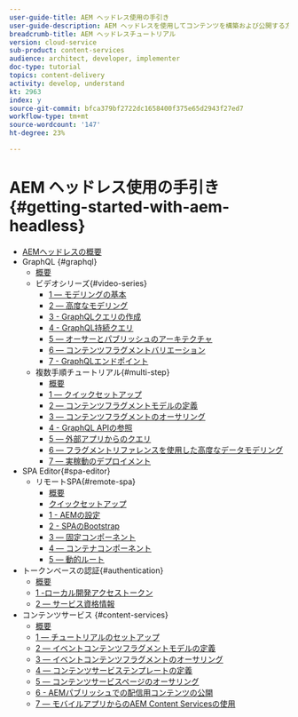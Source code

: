 ```yaml
---
user-guide-title: AEM ヘッドレス使用の手引き
user-guide-description: AEM ヘッドレスを使用してコンテンツを構築および公開する方法を示す、エンドツーエンドのチュートリアルです。
breadcrumb-title: AEM ヘッドレスチュートリアル
version: cloud-service
sub-product: content-services
audience: architect, developer, implementer
doc-type: tutorial
topics: content-delivery
activity: develop, understand
kt: 2963
index: y
source-git-commit: bfca379bf2722dc1658400f375e65d2943f27ed7
workflow-type: tm+mt
source-wordcount: '147'
ht-degree: 23%

---
```



# AEM ヘッドレス使用の手引き{#getting-started-with-aem-headless}

+ [AEMヘッドレスの概要](./overview.md)
+ GraphQL {#graphql}
   + [概要](./graphql/overview.md)
   + ビデオシリーズ{#video-series}
      + [1 — モデリングの基本](./graphql/video-series/modeling-basics.md)
      + [2 — 高度なモデリング](./graphql/video-series/advanced-modeling.md)
      + [3 - GraphQLクエリの作成](./graphql/video-series/creating-graphql-queries.md)
      + [4 - GraphQL持続クエリ](./graphql/video-series/graphql-persisted-queries.md)
      + [5 — オーサーとパブリッシュのアーキテクチャ](./graphql/video-series/author-publish-architecture.md)
      + [6 — コンテンツフラグメントバリエーション](./graphql/video-series/content-fragment-variations.md)
      + [7 - GraphQLエンドポイント](./graphql/video-series/graphql-endpoints.md)
   + 複数手順チュートリアル{#multi-step}
      + [概要](./graphql/multi-step/overview.md)
      + [1 — クイックセットアップ](./graphql/multi-step/setup.md)
      + [2 — コンテンツフラグメントモデルの定義](./graphql/multi-step/content-fragment-models.md)
      + [3 — コンテンツフラグメントのオーサリング](./graphql/multi-step/author-content-fragments.md)
      + [4 - GraphQL APIの参照](./graphql/multi-step/explore-graphql-api.md)
      + [5 — 外部アプリからのクエリ](./graphql/multi-step/graphql-and-external-app.md)
      + [6 — フラグメントリファレンスを使用した高度なデータモデリング](./graphql/multi-step/fragment-references.md)
      + [7 — 実稼動のデプロイメント](./graphql/multi-step/production-deployment.md)
+ SPA Editor{#spa-editor}
   + リモートSPA{#remote-spa}
      + [概要](./spa-editor/remote-spa/overview.md)
      + [クイックセットアップ](./spa-editor/remote-spa/quick-setup.md)
      + [1 - AEMの設定](./spa-editor/remote-spa/aem-configure.md)
      + [2 - SPAのBootstrap](./spa-editor/remote-spa/spa-bootstrap.md)
      + [3 — 固定コンポーネント](./spa-editor/remote-spa/spa-fixed-component.md)
      + [4 — コンテナコンポーネント](./spa-editor/remote-spa/spa-container-component.md)
      + [5 — 動的ルート](./spa-editor/remote-spa/spa-dynamic-routes.md)
+ トークンベースの認証{#authentication}
   + [概要](./authentication/overview.md)
   + [1 -ローカル開発アクセストークン](./authentication/local-development-access-token.md)
   + [2 — サービス資格情報](./authentication/service-credentials.md)
+ コンテンツサービス {#content-services}
   + [概要](./content-services/overview.md)
   + [1 — チュートリアルのセットアップ](./content-services/chapter-1.md)
   + [2 — イベントコンテンツフラグメントモデルの定義](./content-services/chapter-2.md)
   + [3 — イベントコンテンツフラグメントのオーサリング](./content-services/chapter-3.md)
   + [4 — コンテンツサービステンプレートの定義](./content-services/chapter-4.md)
   + [5 — コンテンツサービスページのオーサリング](./content-services/chapter-5.md)
   + [6 - AEMパブリッシュでの配信用コンテンツの公開](./content-services/chapter-6.md)
   + [7 — モバイルアプリからのAEM Content Servicesの使用](./content-services/chapter-7.md)
